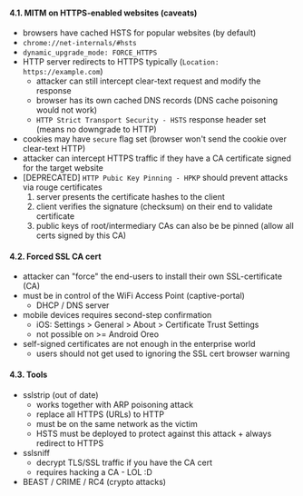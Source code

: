 #### 4.1. MITM on HTTPS-enabled websites (caveats)

- browsers have cached HSTS for popular websites (by default)
 - `chrome://net-internals/#hsts`
 - `dynamic_upgrade_mode: FORCE_HTTPS`
- HTTP server redirects to HTTPS typically (`Location: https://example.com`)
  - attacker can still intercept clear-text request and modify the response
  - browser has its own cached DNS records (DNS cache poisoning would not work)
  - `HTTP Strict Transport Security - HSTS` response header set (means no downgrade to HTTP)
- cookies may have `secure` flag set (browser won't send the cookie over clear-text HTTP)
- attacker can intercept HTTPS traffic if they have a CA certificate signed for the target website
- [DEPRECATED] `HTTP Pubic Key Pinning - HPKP` should prevent attacks via rouge certificates
    1. server presents the certificate hashes to the client
    2. client verifies the signature (checksum) on their end to validate certificate
    3. public keys of root/intermediary CAs can also be be pinned (allow all certs signed by this CA)


#### 4.2. Forced SSL CA cert

- attacker can "force" the end-users to install their own SSL-certificate (CA)
- must be in control of the WiFi Access Point (captive-portal)
  - DHCP / DNS server
- mobile devices requires second-step confirmation 
  - iOS: Settings > General > About > Certificate Trust Settings
  - not possible on >= Android Oreo
- self-signed certificates are not enough in the enterprise world
  - users should not get used to ignoring the SSL cert browser warning


#### 4.3. Tools

- sslstrip (out of date)
  - works together with ARP poisoning attack
  - replace all HTTPS (URLs) to HTTP
  - must be on the same network as the victim
  - HSTS must be deployed to protect against this attack + always redirect to HTTPS
- sslsniff 
  - decrypt TLS/SSL traffic if you have the CA cert
  - requires hacking a CA - LOL :D
- BEAST / CRIME / RC4 (crypto attacks)
